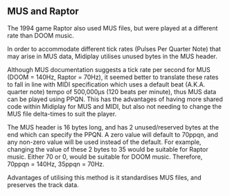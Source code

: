 MUS and Raptor
--------------

The 1994 game Raptor also used MUS files, but were played at a different rate than DOOM music.

In order to accommodate different tick rates (Pulses Per Quarter Note) that may arise in MUS data, Midiplay utilises unused bytes in the MUS header.

Although MUS documentation suggests a tick rate per second for MUS (DOOM = 140Hz, Raptor = 70Hz), it seemed better to translate these rates to fall in line with MIDI specification which uses a default beat (A.K.A. quarter note) tempo of 500,000µs (120 beats per minute), thus MUS data can be played using PPQN. This has the advantages of having more shared code within Midiplay for MUS and MIDI, but also not needing to change the MUS file delta-times to suit the player.

The MUS header is 16 bytes long, and has 2 unused/reserved bytes at the end which can specify the PPQN. A zero value will default to 70ppqn, and any non-zero value will be used instead of the default. For example, changing the value of these 2 bytes to 35 would be suitable for Raptor music. Either 70 or 0, would be suitable for DOOM music. Therefore, 70ppqn = 140Hz, 35ppqn = 70Hz.

Advantages of utilising this method is it standardises MUS files, and preserves the track data.
